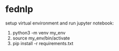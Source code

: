 # fednlp

setup virtual environment and run jupyter notebook:<br/>
1. python3 -m venv my_env<br/>
2. source my_env/bin/activate<br/>
3. pip install -r requirements.txt<br/>
